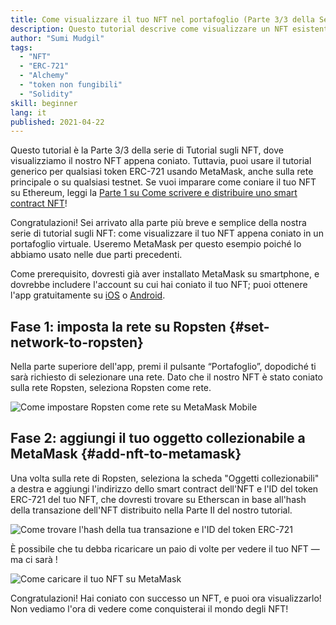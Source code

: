 ```yaml
---
title: Come visualizzare il tuo NFT nel portafoglio (Parte 3/3 della Serie di tutorial sugli NFT)
description: Questo tutorial descrive come visualizzare un NFT esistente su MetaMask!
author: "Sumi Mudgil"
tags:
  - "NFT"
  - "ERC-721"
  - "Alchemy"
  - "token non fungibili"
  - "Solidity"
skill: beginner
lang: it
published: 2021-04-22
---
```


Questo tutorial è la Parte 3/3 della serie di Tutorial sugli NFT, dove visualizziamo il nostro NFT appena coniato. Tuttavia, puoi usare il tutorial generico per qualsiasi token ERC-721 usando MetaMask, anche sulla rete principale o su qualsiasi testnet. Se vuoi imparare come coniare il tuo NFT su Ethereum, leggi la [Parte 1 su Come scrivere e distribuire uno smart contract NFT](/developers/tutorials/how-to-write-and-deploy-an-nft)!

Congratulazioni! Sei arrivato alla parte più breve e semplice della nostra serie di tutorial sugli NFT: come visualizzare il tuo NFT appena coniato in un portafoglio virtuale. Useremo MetaMask per questo esempio poiché lo abbiamo usato nelle due parti precedenti.

Come prerequisito, dovresti già aver installato MetaMask su smartphone, e dovrebbe includere l'account su cui hai coniato il tuo NFT; puoi ottenere l'app gratuitamente su [iOS](https://apps.apple.com/us/app/metamask-blockchain-wallet/id1438144202) o [Android](https://play.google.com/store/apps/details?id=io.metamask&hl=en_US&gl=US).

## Fase 1: imposta la rete su Ropsten {#set-network-to-ropsten}

Nella parte superiore dell'app, premi il pulsante “Portafoglio”, dopodiché ti sarà richiesto di selezionare una rete. Dato che il nostro NFT è stato coniato sulla rete Ropsten, seleziona Ropsten come rete.

![Come impostare Ropsten come rete su MetaMask Mobile](./ropstenMetamask.gif)

## Fase 2: aggiungi il tuo oggetto collezionabile a MetaMask {#add-nft-to-metamask}

Una volta sulla rete di Ropsten, seleziona la scheda "Oggetti collezionabili" a destra e aggiungi l'indirizzo dello smart contract dell'NFT e l'ID del token ERC-721 del tuo NFT, che dovresti trovare su Etherscan in base all'hash della transazione dell'NFT distribuito nella Parte II del nostro tutorial.

![Come trovare l'hash della tua transazione e l'ID del token ERC-721](./findNFTEtherscan.png)

È possibile che tu debba ricaricare un paio di volte per vedere il tuo NFT — ma ci sarà <Emoji text="😄" size={1} />!

![Come caricare il tuo NFT su MetaMask](./findNFTMetamask.gif)

Congratulazioni! Hai coniato con successo un NFT, e puoi ora visualizzarlo! Non vediamo l'ora di vedere come conquisterai il mondo degli NFT!
